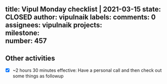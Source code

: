 title:	Vipul Monday checklist | 2021-03-15
state:	CLOSED
author:	vipulnaik
labels:	
comments:	0
assignees:	vipulnaik
projects:	
milestone:	
number:	457
--
## Other activities

- [x] ~2 hours 30 minutes effective: Have a personal call and then check out some things as followup
